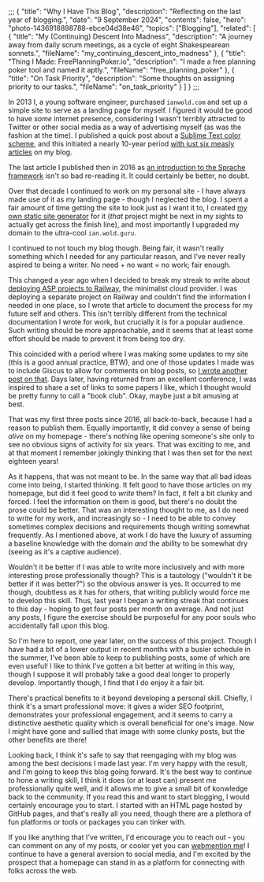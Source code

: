 ;;;
{
	"title": "Why I Have This Blog",
	"description": "Reflecting on the last year of blogging.",
	"date": "9 September 2024",
	"contents": false,
	"hero": "photo-1436918898788-ebce04d38e46",
    "topics": ["Blogging"],
    "related": [
		{ "title": "My (Continuing) Descent Into Madness", "description": "A journey away from daily scrum meetings, as a cycle of eight Shakespearean sonnets.", "fileName": "my_continuing_descent_into_madness" },
		{ "title": "Thing I Made: FreePlanningPoker.io", "description": "I made a free planning poker tool and named it aptly.", "fileName": "free_planning_poker" },
		{ "title": "On Task Priority", "description": "Some thoughts on assigning priority to our tasks.", "fileName": "on_task_priority" }
    ]
}
;;;

In 2013 I, a young software engineer, purchased `ianwold.com` and set up a simple site to serve as a landing page for myself. I figured it would be good to have _some_ internet presence, considering I wasn't terribly attracted to Twitter or other social media as a way of advertising myself (as was the fashion at the time). I published a quick post about a [Sublime Text color scheme](https://packagecontrol.io/packages/Monokai%20Gray), and this initiated a nearly 10-year period [with just six measly articles](https://ian.wold.guru/Series/past_articles.html) on my blog.

The last article I published then in 2016 as [an introduction to the Sprache framework](https://ian.wold.guru/Posts/sprache.html) isn't so bad re-reading it. It could certainly be better, no doubt.

Over that decade I continued to work on my personal site - I have always made use of it as my landing page - though I neglected the blog. I spent a fair amount of time getting the site to look just as I want it to, I created [my own static site generator](https://github.com/IanWold/Metalsharp) for it (_that_ project might be next in my sights to actually get across the finish line), and most importantly I upgraded my domain to the ultra-cool `ian.wold.guru`.

I continued to not touch my blog though. Being fair, it wasn't really something which I needed for any particular reason, and I've never really aspired to being a writer. No need + no want = no work; fair enough.

This changed a year ago when I decided to break my streak to write about [deploying ASP projects to Railway](https://ian.wold.guru/Posts/deploying_aspdotnet_7_projects_with_railway.html), the minimalist cloud provider. I was deploying a separate project on Railway and couldn't find the information I needed in one place, so I wrote that article to document the process for my future self and others. This isn't terribly different from the technical documentation I wrote for work, but crucially it is for a popular audience. Such writing should be more approachable, and it seems that at least some effort should be made to prevent it from being too dry.

This coincided with a period where I was making some updates to my site (this is a good annual practice, BTW), and one of those updates I made was to include Giscus to allow for comments on blog posts, so [I wrote another post on that](https://ian.wold.guru/Posts/giscus_is_awesome.html). Days later, having returned from an excellent conference, I was inspired to share a set of links to some papers I like, which I thought would be pretty funny to call a "book club". Okay, maybe just a bit amusing at best.

That was my first three posts since 2016, all back-to-back, because I had a reason to publish them. Equally importantly, it did convey a sense of being _alive_ on my homepage - there's nothing like opening someone's site only to see no obvious signs of activity for six years. That was exciting to me, and at that moment I remember jokingly thinking that I was then set for the next eighteen years!

As it happens, that was not meant to be. In the same way that all bad ideas come into being, I started thinking. It felt good to have those articles on my homepage, but did it feel good to _write_ them? In fact, it felt a bit clunky and forced. I feel the information on them is good, but there's no doubt the prose could be better. That was an interesting thought to me, as I do need to write for my work, and increasingly so - I need to be able to convey sometimes complex decisions and requirements though writing somewhat frequently. As I mentioned above, at work I do have the luxury of assuming a baseline knowledge with the domain _and_ the ability to be somewhat dry (seeing as it's a captive audience).

Wouldn't it be better if I was able to write more inclusively and with more interesting prose professionally though? This is a tautology ("wouldn't it be better if it was better?") so the obvious answer is yes. It occurred to me though, doubtless as it has for others, that writing publicly would force me to develop this skill. Thus, last year I began a writing streak that continues to this day - hoping to get four posts per month on average. And not just any posts, I figure the exercise should be purposeful for any poor souls who accidentally fall upon this blog.

So I'm here to report, one year later, on the success of this project. Though I have had a bit of a lower output in recent months with a busier schedule in the summer, I've been able to keep to publishing posts, some of which are even useful! I like to think I've gotten a bit better at writing in this way, though I suppose it will probably take a good deal longer to properly develop. Importantly though, I find that I do enjoy it a fair bit.

There's practical benefits to it beyond developing a personal skill. Chiefly, I think it's a smart professional move: it gives a wider SEO footprint, demonstrates your professional engagement, and it seems to carry a distinctive aesthetic quality which is overall beneficial for one's image. Now I might have gone and sullied that image with some clunky posts, but the other benefits are there!

Looking back, I think it's safe to say that reengaging with my blog was among the best decisions I made last year. I'm very happy with the result, and I'm going to keep this blog going forward. It's the best way to continue to hone a writing skill, I think it does (or at least can) present me professionally quite well, and it allows me to give a small bit of konwledge back to the community. If you read this and want to start blogging, I would certainly encourage you to start. I started with an HTML page hosted by GitHub pages, and that's really all you need, though there are a plethora of fun platforms or tools or packages you can tinker with.

If you like anything that I've written, I'd encourage you to reach out - you can comment on any of my posts, or cooler yet you can [webmention me](https://ian.wold.guru/Posts/ive_indiewebbed_my_site.html)! I continue to have a general aversion to social media, and I'm excited by the prospect that a homepage can stand in as a platform for connecting with folks across the web.